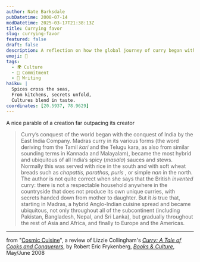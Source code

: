 ```yaml
---
author: Nate Barksdale
pubDatetime: 2008-07-14
modDatetime: 2025-03-17T21:38:13Z
title: Currying favor
slug: currying-favor
featured: false
draft: false
description: A reflection on how the global journey of curry began with its roots in India and transformed into a culinary phenomenon.
emoji: 🍛
tags:
  - 🌍 Culture
  - 🔄 Commitment
  - 📝 Writing
haiku: |
  Spices cross the seas,  
  From kitchens, secrets unfold,  
  Cultures blend in taste.
coordinates: [20.5937, 78.9629]
---
```


A nice parable of a creation far outpacing its creator

> Curry’s conquest of the world began with the conquest of India by the East India Company. Madras curry in its various forms (the word deriving from the Tamil _kari_ and the Telugu kara, as also from similar sounding terms in Kannada and Malayalam), became the most hybrid and ubiquitous of all India’s spicy (_masala_) sauces and stews. Normally this was served with rice in the south and with soft wheat breads such as _chapattis, parathas, puris_ , or simple _nan_ in the north. The author is not quite correct when she says that the British _invented_ curry: there is not a respectable household anywhere in the countryside that does not produce its own unique curries, with secrets handed down from mother to daughter. But it _is_ true that, starting in Madras, a hybrid Anglo-Indian cuisine spread and became ubiquitous, not only throughout all of the subcontinent (including Pakistan, Bangladesh, Nepal, and Sri Lanka), but gradually throughout the rest of Asia and Africa, and finally to Europe and the Americas.

---

from "[Cosmic Cuisine](http://web.archive.org/web/20081211225323/http://www.christianitytoday.com/bc/2008/003/14.36.html)", a review of Lizzie Collingham's [_Curry: A Tale of Cooks and Conquerers_](https://www.google.com/search?q=%22_Curry%3A%20A%20Tale%20of%20Cooks%20and%20Conquerers_%22%20amazon.com), by Robert Eric Frykenberg, [_Books & Culture_](http://web.archive.org/web/20081215124655/http://www.christianitytoday.com/bc/2008/003/), May/June 2008
